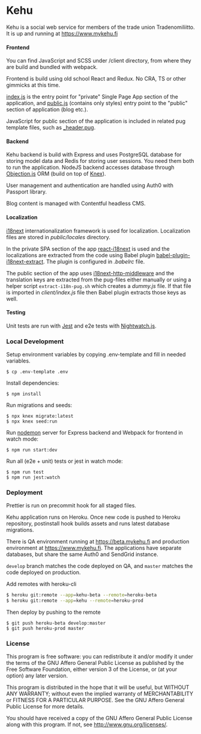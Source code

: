 # Kehu

Kehu is a social web service for members of the trade union Tradenomiliitto. It is up and running at https://www.mykehu.fi

#### Frontend

You can find JavaScript and SCSS under /client directory, from where they are build and bundled with webpack.

Frontend is build using old school React and Redux. No CRA, TS or other gimmicks at this time.

[index.js](client/index.js) is the entry point for "private" Single Page App section of the application, and [public.js](client/public.js) (contains only styles) entry point to the "public" section of application (blog etc.).

JavaScript for public section of the application is included in related pug template files, such as [\_header.pug](views/_header.pug).

#### Backend

Kehu backend is build with Express and uses PostgreSQL database for storing model data and Redis for storing user sessions. You need them both
to run the application. NodeJS backend accesses database through [Objection.js](https://vincit.github.io/objection.js/) ORM (build on top of [Knex](https://knexjs.org)).

User management and authentication are handled using Auth0 with Passport library.

Blog content is managed with Contentful headless CMS.

#### Localization

[i18next](https://www.i18next.com/) internationalization framework is used for localization. Localization files are stored in _public/locales_ directory.

In the private SPA section of the app [react-i18next](https://react.i18next.com/) is used and the localizations are extracted from the code using Babel plugin [babel-plugin-i18next-extract](https://i18next-extract.netlify.app/). The plugin is configured in _.babelrc_ file.

The public section of the app uses [i18next-http-middleware](https://github.com/i18next/i18next-http-middleware) and the translation keys are extracted from the pug-files either manually or using a helper script `extract-i18n-pug.sh` which creates a _dummy.js_ file. If that file is imported in _client/index.js_ file then Babel plugin extracts those keys as well.

#### Testing

Unit tests are run with [Jest](https://jestjs.io) and e2e tests with [Nightwatch.js](https://nightwatchjs.org).

### Local Development

Setup environment variables by copying .env-template and fill in needed variables.

```
$ cp .env-template .env
```

Install dependencies:

```
$ npm install
```

Run migrations and seeds:

```
$ npx knex migrate:latest
$ npx knex seed:run
```

Run [nodemon](https://nodemon.io) server for Express backend and Webpack for frontend in watch mode:

```
$ npm run start:dev
```

Run all (e2e + unit) tests or jest in watch mode:

```
$ npm run test
$ npm run jest:watch
```

### Deployment

Prettier is run on precommit hook for all staged files.

Kehu application runs on Heroku. Once new code is pushed to Heroku repository, postinstall hook builds assets and runs
latest database migrations.

There is QA environment running at https://beta.mykehu.fi and production environment at https://www.mykehu.fi. The applications have separate databases, but share the same Auth0 and SendGrid instance.

`develop` branch matches the code deployed on QA, and `master` matches the code deployed on production.

Add remotes with heroku-cli

```bash
$ heroku git:remote --app=kehu-beta --remote=heroku-beta
$ heroku git:remote --app=kehu --remote=heroku-prod
```

Then deploy by pushing to the remote

```
$ git push heroku-beta develop:master
$ git push heroku-prod master
```

### License

This program is free software: you can redistribute it and/or modify it under the terms of the GNU Affero General Public License as published by the Free Software Foundation, either version 3 of the License, or (at your option) any later version.

This program is distributed in the hope that it will be useful, but WITHOUT ANY WARRANTY; without even the implied warranty of MERCHANTABILITY or FITNESS FOR A PARTICULAR PURPOSE. See the GNU Affero General Public License for more details.

You should have received a copy of the GNU Affero General Public License along with this program. If not, see http://www.gnu.org/licenses/.
